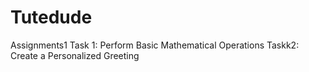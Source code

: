 # Tutedude
Assignments1
Task 1: Perform Basic Mathematical Operations
Taskk2: Create a Personalized Greeting
